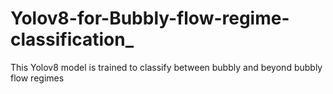 # Yolov8-for-Bubbly-flow-regime-classification_
This Yolov8 model is trained to classify between bubbly and beyond bubbly flow regimes
